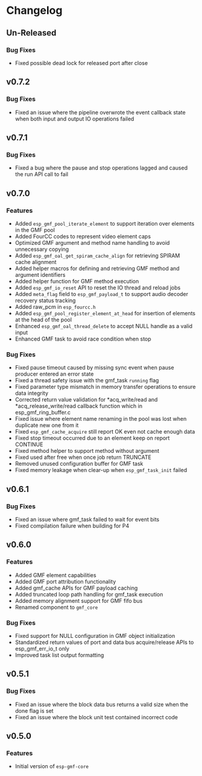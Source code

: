 # Changelog

## Un-Released

### Bug Fixes

- Fixed possible dead lock for released port after close

## v0.7.2

### Bug Fixes

- Fixed an issue where the pipeline overwrote the event callback state when both input and output IO operations failed

## v0.7.1

### Bug Fixes

- Fixed a bug where the pause and stop operations lagged and caused the run API call to fail

## v0.7.0

### Features
- Added `esp_gmf_pool_iterate_element` to support iteration over elements in the GMF pool
- Added FourCC codes to represent video element caps
- Optimized GMF argument and method name handling to avoid unnecessary copying
- Added `esp_gmf_oal_get_spiram_cache_align` for retrieving SPIRAM cache alignment
- Added helper macros for defining and retrieving GMF method and argument identifiers
- Added helper function for GMF method execution
- Added `esp_gmf_io_reset` API to reset the IO thread and reload jobs
- Added `meta_flag` field to `esp_gmf_payload_t` to support audio decoder recovery status tracking
- Added raw_pcm in `esp_fourcc.h`
- Added `esp_gmf_pool_register_element_at_head` for insertion of elements at the head of the pool
- Enhanced `esp_gmf_oal_thread_delete` to accept NULL handle as a valid input
- Enhanced GMF task to avoid race condition when stop

### Bug Fixes

- Fixed pause timeout caused by missing sync event when pause producer entered an error state
- Fixed a thread safety issue with the gmf_task `running` flag
- Fixed parameter type mismatch in memory transfer operations to ensure data integrity
- Corrected return value validation for *acq_write/read and *acq_release_write/read callback function which in esp_gmf_ring_buffer.c
- Fixed issue where element name renaming in the pool was lost when duplicate new one from it
- Fixed `esp_gmf_cache_acquire` still report OK even not cache enough data
- Fixed stop timeout occurred due to an element keep on report CONTINUE
- Fixed method helper to support method without argument
- Fixed used after free when once job return TRUNCATE
- Removed unused configuration buffer for GMF task
- Fixed memory leakage when clear-up when `esp_gmf_task_init` failed

## v0.6.1

### Bug Fixes

- Fixed an issue where gmf_task failed to wait for event bits
- Fixed compilation failure when building for P4


## v0.6.0

### Features
- Added GMF element capabilities
- Added GMF port attribution functionality
- Added gmf_cache APIs for GMF payload caching
- Added truncated loop path handling for gmf_task execution
- Added memory alignment support for GMF fifo bus
- Renamed component to `gmf_core`

### Bug Fixes

- Fixed support for NULL configuration in GMF object initialization
- Standardized return values of port and data bus acquire/release APIs to esp_gmf_err_io_t only
- Improved task list output formatting

## v0.5.1

### Bug Fixes

- Fixed an issue where the block data bus returns a valid size when the done flag is set
- Fixed an issue where the block unit test contained incorrect code


## v0.5.0

### Features

- Initial version of `esp-gmf-core`
